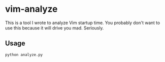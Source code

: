 # vim-analyze
This is a tool I wrote to analyze Vim startup time. You probably don't want to
use this because it will drive you mad. Seriously.

## Usage
    python analyze.py
